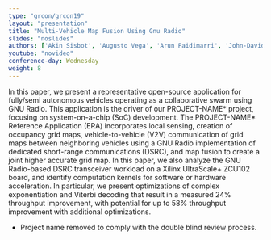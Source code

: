 ```yaml
---
type: "grcon/grcon19"
layout: "presentation"
title: "Multi-Vehicle Map Fusion Using Gnu Radio"
slides: "noslides"
authors: ['Akin Sisbot', 'Augusto Vega', 'Arun Paidimarri', 'John-David Wellman', 'Alper Buyuktosunoglu', 'Pradip Bose', 'David Trilla']
youtube: "novideo"
conference-day: Wednesday
weight: 8
---
```

In this paper, we present a representative open-source application for fully/semi autonomous vehicles operating as a collaborative swarm using GNU Radio. This application is the driver of our PROJECT-NAME* project, focusing on system-on-a-chip (SoC) development. 
The PROJECT-NAME* Reference Application (ERA) incorporates local sensing, creation of occupancy grid maps, vehicle-to-vehicle (V2V) communication of grid maps between neighboring vehicles using a GNU Radio implementation of dedicated short-range communications (DSRC), and map fusion to create a joint higher accurate grid map. 
In this paper, we also analyze the GNU Radio-based DSRC transceiver workload on a Xilinx UltraScale+ ZCU102 board, and identify computation kernels for software or hardware acceleration. 
In particular, we present optimizations of complex exponentiation and Viterbi decoding that result in a measured 24% throughput improvement, with potential for up to 58% throughput improvement with additional optimizations.

* Project name removed to comply with the double blind review process.